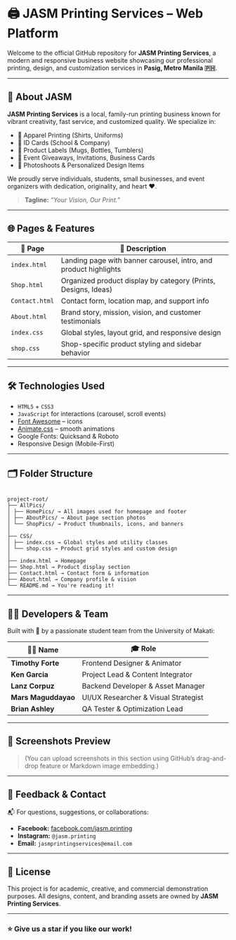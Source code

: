 # 🖨️ JASM Printing Services – Web Platform

Welcome to the official GitHub repository for **JASM Printing Services**, a modern and responsive business website showcasing our professional printing, design, and customization services in **Pasig, Metro Manila 🇵🇭**.

---

## 📌 About JASM

**JASM Printing Services** is a local, family-run printing business known for vibrant creativity, fast service, and customized quality. We specialize in:

- 👕 Apparel Printing (Shirts, Uniforms)
- 🪪 ID Cards (School & Company)
- 🧃 Product Labels (Mugs, Bottles, Tumblers)
- 🎨 Event Giveaways, Invitations, Business Cards
- 📸 Photoshoots & Personalized Design Items

We proudly serve individuals, students, small businesses, and event organizers with dedication, originality, and heart ❤️.

> **Tagline:** _“Your Vision, Our Print.”_

---

## 🌐 Pages & Features

| 🧭 Page        | 💬 Description                                                   |
| -------------- | ---------------------------------------------------------------- |
| `index.html`   | Landing page with banner carousel, intro, and product highlights |
| `Shop.html`    | Organized product display by category (Prints, Designs, Ideas)   |
| `Contact.html` | Contact form, location map, and support info                     |
| `About.html`   | Brand story, mission, vision, and customer testimonials          |
| `index.css`    | Global styles, layout grid, and responsive design                |
| `shop.css`     | Shop-specific product styling and sidebar behavior               |

---

## 🛠️ Technologies Used

- `HTML5` + `CSS3`
- `JavaScript` for interactions (carousel, scroll events)
- [Font Awesome](https://fontawesome.com/) – icons
- [Animate.css](https://animate.style/) – smooth animations
- Google Fonts: Quicksand & Roboto
- Responsive Design (Mobile-First)

---

## 🗂️ Folder Structure

```

project-root/
├── AllPics/
│ ├── HomePics/ → All images used for homepage and footer
│ ├── AboutPics/ → About page section photos
│ └── ShopPics/ → Product thumbnails, icons, and banners
│
├── CSS/
│ ├── index.css → Global styles and utility classes
│ └── shop.css → Product grid styles and custom design
│
├── index.html → Homepage
├── Shop.html → Product display section
├── Contact.html → Contact form & information
├── About.html → Company profile & vision
└── README.md → You're reading it!

```

---

## 👨‍💻 Developers & Team

Built with 💚 by a passionate student team from the University of Makati:

| 🧑‍🎨 Name             | 🎓 Role                              |
| ------------------- | ------------------------------------ |
| **Timothy Forte**   | Frontend Designer & Animator         |
| **Ken Garcia**      | Project Lead & Content Integrator    |
| **Lanz Corpuz**     | Backend Developer & Asset Manager    |
| **Mars Maguddayao** | UI/UX Researcher & Visual Strategist |
| **Brian Ashley**    | QA Tester & Optimization Lead        |

---

## 📸 Screenshots Preview

> (You can upload screenshots in this section using GitHub’s drag-and-drop feature or Markdown image embedding.)

---

## 📨 Feedback & Contact

📬 For questions, suggestions, or collaborations:

- **Facebook:** [facebook.com/jasm.printing](https://facebook.com/jasm.printing)
- **Instagram:** `@jasm.printing`
- **Email:** `jasmprintingservices@email.com`

---

## 📄 License

This project is for academic, creative, and commercial demonstration purposes. All designs, content, and branding assets are owned by **JASM Printing Services**.

---

### ⭐ Give us a star if you like our work!
